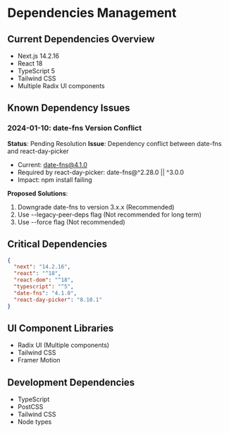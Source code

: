 # Dependencies Management

## Current Dependencies Overview
- Next.js 14.2.16
- React 18
- TypeScript 5
- Tailwind CSS
- Multiple Radix UI components

## Known Dependency Issues

### 2024-01-10: date-fns Version Conflict
**Status**: Pending Resolution
**Issue**: Dependency conflict between date-fns and react-day-picker
- Current: date-fns@4.1.0
- Required by react-day-picker: date-fns@^2.28.0 || ^3.0.0
- Impact: npm install failing

**Proposed Solutions**:
1. Downgrade date-fns to version 3.x.x (Recommended)
2. Use --legacy-peer-deps flag (Not recommended for long term)
3. Use --force flag (Not recommended)

## Critical Dependencies
```json
{
  "next": "14.2.16",
  "react": "^18",
  "react-dom": "^18",
  "typescript": "^5",
  "date-fns": "4.1.0",
  "react-day-picker": "8.10.1"
}
```

## UI Component Libraries
- Radix UI (Multiple components)
- Tailwind CSS
- Framer Motion

## Development Dependencies
- TypeScript
- PostCSS
- Tailwind CSS
- Node types 